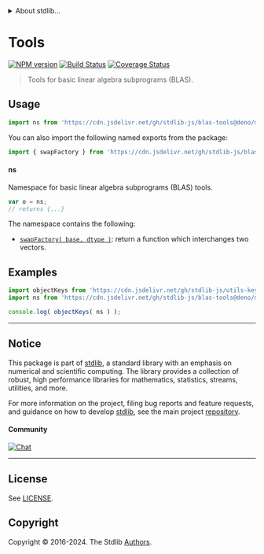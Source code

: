<!--

@license Apache-2.0

Copyright (c) 2024 The Stdlib Authors.

Licensed under the Apache License, Version 2.0 (the "License");
you may not use this file except in compliance with the License.
You may obtain a copy of the License at

   http://www.apache.org/licenses/LICENSE-2.0

Unless required by applicable law or agreed to in writing, software
distributed under the License is distributed on an "AS IS" BASIS,
WITHOUT WARRANTIES OR CONDITIONS OF ANY KIND, either express or implied.
See the License for the specific language governing permissions and
limitations under the License.

-->


<details>
  <summary>
    About stdlib...
  </summary>
  <p>We believe in a future in which the web is a preferred environment for numerical computation. To help realize this future, we've built stdlib. stdlib is a standard library, with an emphasis on numerical and scientific computation, written in JavaScript (and C) for execution in browsers and in Node.js.</p>
  <p>The library is fully decomposable, being architected in such a way that you can swap out and mix and match APIs and functionality to cater to your exact preferences and use cases.</p>
  <p>When you use stdlib, you can be absolutely certain that you are using the most thorough, rigorous, well-written, studied, documented, tested, measured, and high-quality code out there.</p>
  <p>To join us in bringing numerical computing to the web, get started by checking us out on <a href="https://github.com/stdlib-js/stdlib">GitHub</a>, and please consider <a href="https://opencollective.com/stdlib">financially supporting stdlib</a>. We greatly appreciate your continued support!</p>
</details>

# Tools

[![NPM version][npm-image]][npm-url] [![Build Status][test-image]][test-url] [![Coverage Status][coverage-image]][coverage-url] <!-- [![dependencies][dependencies-image]][dependencies-url] -->

> Tools for basic linear algebra subprograms (BLAS).



<section class="usage">

## Usage

```javascript
import ns from 'https://cdn.jsdelivr.net/gh/stdlib-js/blas-tools@deno/mod.js';
```

You can also import the following named exports from the package:

```javascript
import { swapFactory } from 'https://cdn.jsdelivr.net/gh/stdlib-js/blas-tools@deno/mod.js';
```

#### ns

Namespace for basic linear algebra subprograms (BLAS) tools.

```javascript
var o = ns;
// returns {...}
```

The namespace contains the following:

<!-- <toc pattern="*"> -->

<div class="namespace-toc">

-   <span class="signature">[`swapFactory( base, dtype )`][@stdlib/blas/tools/swap-factory]</span><span class="delimiter">: </span><span class="description">return a function which interchanges two vectors.</span>

</div>

<!-- </toc> -->

</section>

<!-- /.usage -->

<section class="examples">

## Examples

<!-- TODO: better examples -->

<!-- eslint no-undef: "error" -->

```javascript
import objectKeys from 'https://cdn.jsdelivr.net/gh/stdlib-js/utils-keys@deno/mod.js';
import ns from 'https://cdn.jsdelivr.net/gh/stdlib-js/blas-tools@deno/mod.js';

console.log( objectKeys( ns ) );
```

</section>

<!-- /.examples -->

<!-- Section for related `stdlib` packages. Do not manually edit this section, as it is automatically populated. -->

<section class="related">

</section>

<!-- /.related -->

<!-- Section for all links. Make sure to keep an empty line after the `section` element and another before the `/section` close. -->


<section class="main-repo" >

* * *

## Notice

This package is part of [stdlib][stdlib], a standard library with an emphasis on numerical and scientific computing. The library provides a collection of robust, high performance libraries for mathematics, statistics, streams, utilities, and more.

For more information on the project, filing bug reports and feature requests, and guidance on how to develop [stdlib][stdlib], see the main project [repository][stdlib].

#### Community

[![Chat][chat-image]][chat-url]

---

## License

See [LICENSE][stdlib-license].


## Copyright

Copyright &copy; 2016-2024. The Stdlib [Authors][stdlib-authors].

</section>

<!-- /.stdlib -->

<!-- Section for all links. Make sure to keep an empty line after the `section` element and another before the `/section` close. -->

<section class="links">

[npm-image]: http://img.shields.io/npm/v/@stdlib/blas-tools.svg
[npm-url]: https://npmjs.org/package/@stdlib/blas-tools

[test-image]: https://github.com/stdlib-js/blas-tools/actions/workflows/test.yml/badge.svg?branch=main
[test-url]: https://github.com/stdlib-js/blas-tools/actions/workflows/test.yml?query=branch:main

[coverage-image]: https://img.shields.io/codecov/c/github/stdlib-js/blas-tools/main.svg
[coverage-url]: https://codecov.io/github/stdlib-js/blas-tools?branch=main

<!--

[dependencies-image]: https://img.shields.io/david/stdlib-js/blas-tools.svg
[dependencies-url]: https://david-dm.org/stdlib-js/blas-tools/main

-->

[chat-image]: https://img.shields.io/gitter/room/stdlib-js/stdlib.svg
[chat-url]: https://app.gitter.im/#/room/#stdlib-js_stdlib:gitter.im

[stdlib]: https://github.com/stdlib-js/stdlib

[stdlib-authors]: https://github.com/stdlib-js/stdlib/graphs/contributors

[umd]: https://github.com/umdjs/umd
[es-module]: https://developer.mozilla.org/en-US/docs/Web/JavaScript/Guide/Modules

[deno-url]: https://github.com/stdlib-js/blas-tools/tree/deno
[deno-readme]: https://github.com/stdlib-js/blas-tools/blob/deno/README.md
[umd-url]: https://github.com/stdlib-js/blas-tools/tree/umd
[umd-readme]: https://github.com/stdlib-js/blas-tools/blob/umd/README.md
[esm-url]: https://github.com/stdlib-js/blas-tools/tree/esm
[esm-readme]: https://github.com/stdlib-js/blas-tools/blob/esm/README.md
[branches-url]: https://github.com/stdlib-js/blas-tools/blob/main/branches.md

[stdlib-license]: https://raw.githubusercontent.com/stdlib-js/blas-tools/main/LICENSE

<!-- <toc-links> -->

[@stdlib/blas/tools/swap-factory]: https://github.com/stdlib-js/blas-tools-swap-factory/tree/deno

<!-- </toc-links> -->

</section>

<!-- /.links -->
